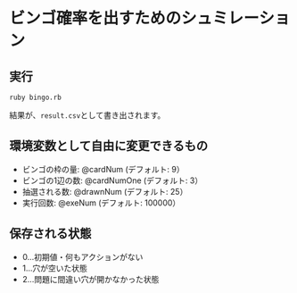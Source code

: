 # ビンゴ確率を出すためのシュミレーション
## 実行
```
ruby bingo.rb
```
結果が、```result.csv```として書き出されます。

## 環境変数として自由に変更できるもの
- ビンゴの枠の量: @cardNum (デフォルト: 9） 
- ビンゴの1辺の数: @cardNumOne (デフォルト: 3） 
- 抽選される数: @drawnNum (デフォルト: 25） 
- 実行回数: @exeNum  (デフォルト: 100000） 

## 保存される状態
- 0...初期値・何もアクションがない
- 1...穴が空いた状態
- 2...問題に間違い穴が開かなかった状態